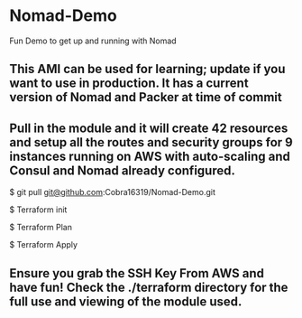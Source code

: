 # Nomad-Demo
Fun Demo to get up and running with Nomad

## This AMI can be used for learning; update if you want to use in production. It has a current version of Nomad and Packer at time of commit

## Pull in the module and it will create 42 resources and setup all the routes and security groups for 9 instances running on AWS with auto-scaling and Consul and Nomad already configured. 

$ git pull git@github.com:Cobra16319/Nomad-Demo.git


$ Terraform init


$ Terraform Plan 


$ Terraform Apply



## Ensure you grab the SSH Key From AWS and have fun! Check the ./terraform directory for the full use and viewing of the module used.
